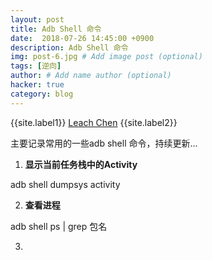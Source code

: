 ```yaml
---
layout: post
title: Adb Shell 命令
date:  2018-07-26 14:45:00 +0900
description: Adb Shell 命令
img: post-6.jpg # Add image post (optional)
tags: [逆向]
author: # Add name author (optional)
hacker: true
category: blog
---
```


{{site.label1}} <a href="https://github.com/leach-chen/leach-chen.github.io/" target="\_blank">Leach Chen</a> {{site.label2}}


主要记录常用的一些adb shell 命令，持续更新...

1. **显示当前任务栈中的Activity**

adb shell dumpsys activity

2. **查看进程**

adb shell ps | grep 包名

3.
